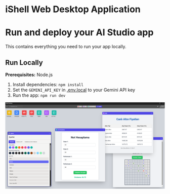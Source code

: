 # iShell Web Desktop Application 

# Run and deploy your AI Studio app

This contains everything you need to run your app locally.

## Run Locally

**Prerequisites:**  Node.js


1. Install dependencies:
   `npm install`
2. Set the `GEMINI_API_KEY` in [.env.local](.env.local) to your Gemini API key
3. Run the app:
   `npm run dev`

![Test](https://github.com/tbagriyanik/iShell/blob/main/Ekran%20g%C3%B6r%C3%BCnt%C3%BCs%C3%BC%202025-05-26%20215654.png)
